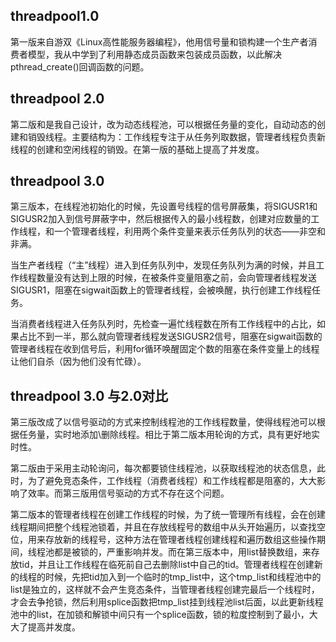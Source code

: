 ## threadpool1.0

第一版来自游双《Linux高性能服务器编程》，他用信号量和锁构建一个生产者消费者模型，我从中学到了利用静态成员函数来包装成员函数，以此解决pthread_create()回调函数的问题。

## threadpool 2.0

第二版和是我自己设计，改为动态线程池，可以根据任务量的变化，自动动态的创建和销毁线程。主要结构为：工作线程专注于从任务列取数据，管理者线程负责新线程的创建和空闲线程的销毁。在第一版的基础上提高了并发度。

## threadpool 3.0 

第三版本，在线程池初始化的时候，先设置号线程的信号屏蔽集，将SIGUSR1和SIGUSR2加入到信号屏蔽字中，然后根据传入的最小线程数，创建对应数量的工作线程，和一个管理者线程，利用两个条件变量来表示任务队列的状态——非空和非满。

当生产者线程（“主”线程）进入到任务队列中，发现任务队列为满的时候，并且工作线程数量没有达到上限的时候，在被条件变量阻塞之前，会向管理者线程发送SIGUSR1，阻塞在sigwait函数上的管理者线程，会被唤醒，执行创建工作线程任务。

当消费者线程进入任务队列时，先检查一遍忙线程数在所有工作线程中的占比，如果占比不到一半，那么就向管理者线程发送SIGUSR2信号，阻塞在sigwait函数的管理者线程在收到信号后，利用for循环唤醒固定个数的阻塞在条件变量上的线程让他们自杀（因为他们没有忙碌）。

## threadpool 3.0 与2.0对比

第三版改成了以信号驱动的方式来控制线程池的工作线程数量，使得线程池可以根据任务量，实时地添加\删除线程。相比于第二版本用轮询的方式，具有更好地实时性。 

第二版由于采用主动轮询问，每次都要锁住线程池，以获取线程池的状态信息，此时，为了避免竞态条件，工作线程（消费者线程）和工作线程都是阻塞的，大大影响了效率。而第三版用信号驱动的方式不存在这个问题。

第二版本的管理者线程在创建工作线程的时候，为了统一管理所有线程，会在创建线程期间把整个线程池锁着，并且在存放线程号的数组中从头开始遍历，以查找空位，用来存放新的线程号，这种方法在管理者线程创建线程和遍历数组这些操作期间，线程池都是被锁的，严重影响并发。而在第三版本中，用list替换数组，来存放tid，并且让工作线程在临死前自己去删除list中自己的tid。管理者线程在创建新的线程的时候，先把tid加入到一个临时的tmp_list中，这个tmp_list和线程池中的list是独立的，这样就不会产生竞态条件，当管理者线程创建完最后一个线程时，才会去争抢锁，然后利用splice函数把tmp_list挂到线程池list后面，以此更新线程池中的list，在加锁和解锁中间只有一个splice函数，锁的粒度控制到了最小，大大了提高并发度。